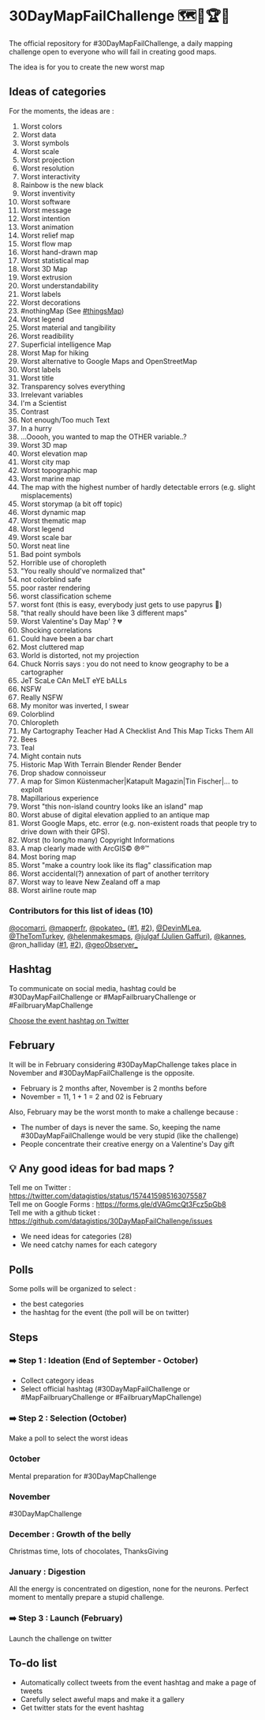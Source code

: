 # 30DayMapFailChallenge 🗺️🤢🏆🌟
The official repository for #30DayMapFailChallenge, a daily mapping challenge open to everyone who will fail in creating good maps.

The idea is for you to create the new worst map

## Ideas of categories
For the moments, the ideas are :

1. Worst colors
2. Worst data
3. Worst symbols
4. Worst scale
5. Worst projection
6. Worst resolution
7. Worst interactivity
8. Rainbow is the new black
9. Worst inventivity
10. Worst software
11. Worst message
12. Worst intention
13. Worst animation
14. Worst relief map
15. Worst flow map
16. Worst hand-drawn map
17. Worst statistical map
18. Worst 3D Map
19. Worst extrusion
20. Worst understandability
21. Worst labels
22. Worst decorations
23. #nothingMap (See [#thingsMap](https://twitter.com/search?q=%23thingsmap&src=typed_query))
24. Worst legend
25. Worst material and tangibility
26. Worst readibility
27. Superficial intelligence Map
28. Worst Map for hiking
29. Worst alternative to Google Maps and OpenStreetMap
30. Worst labels
31. Worst title
32. Transparency solves everything
33. Irrelevant variables
34. I'm a Scientist
35. Contrast
36. Not enough/Too much Text
37. In a hurry
38. ...Ooooh, you wanted to map the OTHER variable..? 
39. Worst 3D map
40. Worst elevation map
41. Worst city map 
42. Worst topographic map
43. Worst marine map 
44. The map with the highest number of hardly detectable errors (e.g. slight misplacements)
45. Worst storymap (a bit off topic)
46. Worst dynamic map 
47. Worst thematic map
48. Worst legend
49. Worst scale bar
50. Worst neat line
51. Bad point symbols
52. Horrible use of choropleth
53. "You really should've normalized that"
54. not colorblind safe
55. poor raster rendering
56. worst classification scheme
57. worst font (this is easy, everybody just gets to use papyrus 🤪)
58. "that really should have been like 3 different maps"
59. Worst Valentine's Day Map' ? 💔
60. Shocking correlations
61. Could have been a bar chart
62. Most cluttered map
63. World is distorted, not my projection
64. Chuck Norris says : you do not need to know geography to be a cartographer
65. JeT ScaLe CAn MeLT eYE bALLs
66. NSFW
67. Really NSFW
68. My monitor was inverted, I swear
69. Colorblind
70. Chloropleth
71. My Cartography Teacher Had A Checklist And This Map Ticks Them All
72. Bees
73. Teal
74. Might contain nuts
75. Historic Map With Terrain Blender Render Bender
76. Drop shadow connoisseur
77. A map for Simon Küstenmacher|Katapult Magazin|Tin Fischer|... to exploit
78. Mapillarious experience
70. Worst "this non-island country looks like an island" map
80. Worst abuse of digital elevation applied to an antique map
81. Worst Google Maps, etc. error (e.g. non-existent roads that people try to drive down with their GPS).
82. Worst (to long/to many) Copyright Informations
83. A map clearly made with ArcGIS© ℗®™
84. Most boring map
85. Worst "make a country look like its flag" classification map
86. Worst accidental(?) annexation of part of another territory
87. Worst way to leave New Zealand off a map
88. Worst airline route map

### Contributors for this list of ideas (10)
[@ocomarri](https://twitter.com/ocomarri/status/1573581243190579200), [@mapperfr](https://twitter.com/mapperfr/status/1573584627645775873), [@pokateo_](https://twitter.com/pokateo_) ([#1](https://twitter.com/pokateo_/status/1574381451386273793), [#2](https://twitter.com/helenmakesmaps/status/1574382373550047234)), [@DevinMLea](https://twitter.com/DevinMLea/status/1574387314532536321), [@TheTomTurkey](https://twitter.com/TheTomTurkey/status/1574396907207950336), [@helenmakesmaps](https://twitter.com/helenmakesmaps/status/1574382373550047234), [@julgaf (Julien Gaffuri)](https://twitter.com/julgaf), [@kannes](https://github.com/kannes), @ron_halliday ([#1](https://twitter.com/ron_halliday/status/1574629543616315393), [#2](https://twitter.com/ron_halliday/status/1574719946080374785)), [@geoObserver_](https://twitter.com/geoObserver_/status/1574593079847550976)

## Hashtag
To communicate on social media, hashtag could be #30DayMapFailChallenge or #MapFailbruaryChallenge or #FailbruaryMapChallenge

[Choose the event hashtag on Twitter](https://twitter.com/datagistips/status/1574530858429841408)

## February
It will be in February considering #30DayMapChallenge takes place in November and #30DayMapFailChallenge is the opposite.

- February is 2 months after, November is 2 months before
- November = 11, 1 + 1 = 2 and 02 is February

Also, February may be the worst month to make a challenge because :

- The number of days is never the same. So, keeping the name #30DayMapFailChallenge would be very stupid (like the challenge)
- People concentrate their creative energy on a Valentine's Day gift

## 💡 Any good ideas for bad maps ?

Tell me on Twitter : https://twitter.com/datagistips/status/1574415985163075587  
Tell me on Google Forms : https://forms.gle/dVAGmcQt3Fcz5pGb8  
Tell me with a github ticket : https://github.com/datagistips/30DayMapFailChallenge/issues

- We need ideas for categories (28)
- We need catchy names for each category

## Polls
Some polls will be organized to select :

- the best categories
- the hashtag for the event (the poll will be on twitter)

## Steps
### ➡️ Step 1 : Ideation (End of September - October)
- Collect category ideas
- Select official hashtag (#30DayMapFailChallenge or #MapFailbruaryChallenge or #FailbruaryMapChallenge)

### ➡️ Step 2 : Selection (October)
Make a poll to select the worst ideas

### 0ctober
Mental preparation for #30DayMapChallenge

### November
#30DayMapChallenge

### December : Growth of the belly
Christmas time, lots of chocolates, ThanksGiving

### January : Digestion
All the energy is concentrated on digestion, none for the neurons. Perfect moment to mentally prepare a stupid challenge.

### ➡️ Step 3 : Launch (February)
Launch the challenge on twitter

## To-do list
- Automatically collect tweets from the event hashtag and make a page of tweets
- Carefully select aweful maps and make it a gallery
- Get twitter stats for the event hashtag
